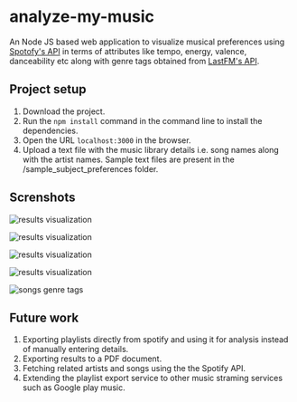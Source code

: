 # analyze-my-music

An Node JS based web application to visualize musical preferences using [Spotofy's API](https://developer.spotify.com/web-api/get-audio-features/) in terms of attributes like tempo, energy, valence, danceability etc 
along with genre tags obtained from [LastFM's API](https://www.last.fm/api/show/track.getInfo).

## Project setup

1. Download the project.
2. Run the 
``npm install`` command in the command line to install the dependencies.
3. Open the URL ``localhost:3000`` in the browser.
4. Upload a text file with the music library details i.e. song names along with the artist names.
Sample text files are present in the /sample_subject_preferences folder.

## Screnshots

![results visualization](/images/results1.png, "Results Visualization")

![results visualization](/images/results2.png, "Results Visualization")

![results visualization](/images/results3.png, "Results Visualization")

![results visualization](/images/results4.png, "Results Visualization")

![songs genre tags](/images/results5.png, "Songs genre Tags")

## Future work

1. Exporting playlists directly from spotify and using it for analysis instead of manually entering details.
2. Exporting results to a PDF document.
3. Fetching related artists and songs using the the Spotify API.
4. Extending the playlist export service to other music straming services such as Google play music.

    
